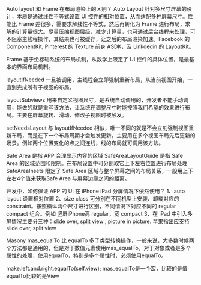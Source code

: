 






Auto layout 和 Frame 在布局渲染上的区别？
Auto Layout 针对多尺寸屏幕的设计，本质是通过线性不等式设置 UI 控件的相对位置，从而适配多种屏幕尺寸。性能比 Frame 差很多，需要求解线性不等式，然后再转化为 Frame 进行布局，求解的计算量很大。尽量压缩视图层级，减少计算量，也可通过后台线程来处理，可不阻塞主线程操作，其结果也可被缓存，让之后的布局渲染加速。Facebook 的 ComponentKit, Pinterest 的 Texture 前身 ASDK，及 Linkdedin 的 LayoutKit。

Frame 基于坐标轴系统的布局机制，从数学上限定了 UI 控件的具体位置，是最基本的界面布局机制。
	


layoutIfNeeded  一旦被调用，主线程会立即强制重新布局，从当前视图开始，一直到完成所有子视图的布局。

layoutSubviews  用来自定义视图尺寸，是系统自动调用的，开发者不能手动调用，能做的就是重写该方法，让系统在调整尺寸时能按照我们希望的效果进行布局。主要在屏幕旋转、滑动、修改子视图时被触发。

setNeedsLayout 与 layoutIfNeeded  相似，唯一不同的就是不会立刻强制视图重新布局，而是在下一个布局周期才会触发更新。主要用在多个视图布局先后更新的场景。例如两个位置变化的点之间连线，线的布局就可调用该方法。
	
	


Safe Area 是指 APP 合理显示内容的区域
SafeAreaLayoutGuide 是指 Safe Area 的区域范围和限制。在布局设置中可分别取它上下左右位置进行布局处理
SafeAreaInsets 限定了 Safe Area 区域与整个屏幕之间的布局关系，一般用上下左右4个值来获取Safe Area 与屏幕边缘之间的距离。


开发中，如何保证 APP 的 UI 在 iPhone iPad 分屏情况下依然使用？
1、auto layout 设置相对位置
2、size class 可分别在不同机型上安装、卸载对应的 constraint。按照横纵两个尺寸进行区别，不同情况下对应不同的 regular compact 组合。例如 竖屏iPhone高 regular，宽 compact
3、在 iPad 中引入多屏情况主要分三种：slide over, split view , picture in picture. 苹果指出应支持 slide over, split view






Masony
mas_equalTo 比 equalTo 多了类型转换操作，一般来说，大多数时候两个方法都是通用的，但是对于数值元素使用mas_equalTo，对于对象或者是多个属性的处理，使用equalTo，特别是多个属性时，必须使用equalTo。

make.left.and.right.equalTo(self.view);
mas_equalTo是一个宏，比较的是值
equalTo比较的是View

